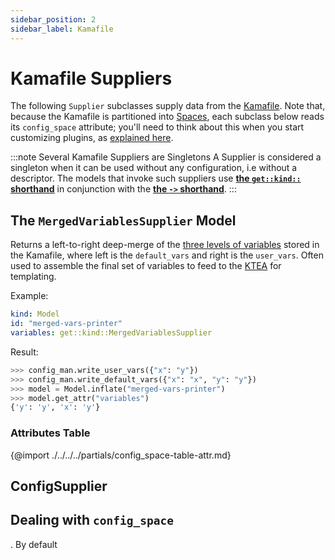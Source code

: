 ```yaml
---
sidebar_position: 2
sidebar_label: Kamafile
---
```


# Kamafile Suppliers

The following `Supplier` subclasses supply data from the 
[Kamafile](/concepts/state-concept). Note that, because the Kamafile
is partitioned into [Spaces](/concepts/spaces-concept), each
subclass below reads its `config_space` attribute; you'll need to think about this
when you start customizing plugins, as [explained here](#dealing-with-config_space).
   
:::note Several Kamafile Suppliers are Singletons
A Supplier is considered a singleton when it can be used without any configuration,
i.e without a descriptor. The models that invoke such suppliers use 
**[the `get::kind::` shorthand](/)** in conjunction with the
**[the `->` shorthand](/model-mechanics/computation#the-get-shorthands----)**. 
:::


## The `MergedVariablesSupplier` Model

Returns a left-to-right deep-merge of the 
[three levels of variables](/concepts/state-concept#manifest-variables) stored
in the Kamafile, where left is the `default_vars` and right is the `user_vars`. 
Often used to assemble the final set of variables to feed to the
 [KTEA](/concepts/ktea-concept) for templating.

Example:

```yaml title="examples/descriptors/suppliers/kamafile-suppliers.yaml"
kind: Model
id: "merged-vars-printer"
variables: get::kind::MergedVariablesSupplier
```

Result:

```python title="$ python main.py console"
>>> config_man.write_user_vars({"x": "y"})
>>> config_man.write_default_vars({"x": "x", "y": "y"})
>>> model = Model.inflate("merged-vars-printer")
>>> model.get_attr("variables")
{'y': 'y', 'x': 'y'}
```


### Attributes Table

{@import ./../../../partials/config_space-table-attr.md}

## ConfigSupplier


## Dealing with `config_space`

. By default
